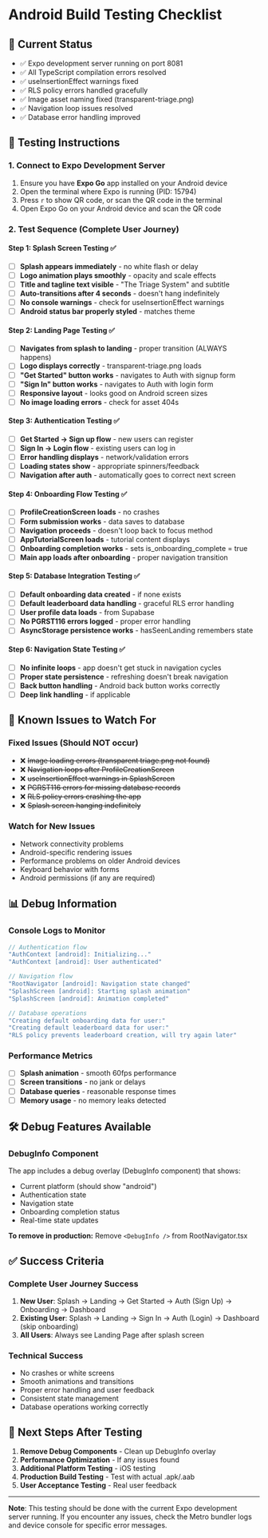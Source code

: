 # Android Build Testing Checklist

## 🚀 Current Status
- ✅ Expo development server running on port 8081
- ✅ All TypeScript compilation errors resolved
- ✅ useInsertionEffect warnings fixed
- ✅ RLS policy errors handled gracefully
- ✅ Image asset naming fixed (transparent-triage.png)
- ✅ Navigation loop issues resolved
- ✅ Database error handling improved

## 📱 Testing Instructions

### 1. Connect to Expo Development Server
1. Ensure you have **Expo Go** app installed on your Android device
2. Open the terminal where Expo is running (PID: 15794)
3. Press `r` to show QR code, or scan the QR code in the terminal
4. Open Expo Go on your Android device and scan the QR code

### 2. Test Sequence (Complete User Journey)

#### Step 1: Splash Screen Testing ✅
- [ ] **Splash appears immediately** - no white flash or delay
- [ ] **Logo animation plays smoothly** - opacity and scale effects
- [ ] **Title and tagline text visible** - "The Triage System" and subtitle
- [ ] **Auto-transitions after 4 seconds** - doesn't hang indefinitely
- [ ] **No console warnings** - check for useInsertionEffect warnings
- [ ] **Android status bar properly styled** - matches theme

#### Step 2: Landing Page Testing ✅  
- [ ] **Navigates from splash to landing** - proper transition (ALWAYS happens)
- [ ] **Logo displays correctly** - transparent-triage.png loads
- [ ] **"Get Started" button works** - navigates to Auth with signup form
- [ ] **"Sign In" button works** - navigates to Auth with login form
- [ ] **Responsive layout** - looks good on Android screen sizes
- [ ] **No image loading errors** - check for asset 404s

#### Step 3: Authentication Testing ✅
- [ ] **Get Started → Sign up flow** - new users can register
- [ ] **Sign In → Login flow** - existing users can log in
- [ ] **Error handling displays** - network/validation errors
- [ ] **Loading states show** - appropriate spinners/feedback
- [ ] **Navigation after auth** - automatically goes to correct next screen

#### Step 4: Onboarding Flow Testing ✅
- [ ] **ProfileCreationScreen loads** - no crashes
- [ ] **Form submission works** - data saves to database
- [ ] **Navigation proceeds** - doesn't loop back to focus method
- [ ] **AppTutorialScreen loads** - tutorial content displays
- [ ] **Onboarding completion works** - sets is_onboarding_complete = true
- [ ] **Main app loads after onboarding** - proper navigation transition

#### Step 5: Database Integration Testing ✅
- [ ] **Default onboarding data created** - if none exists
- [ ] **Default leaderboard data handling** - graceful RLS error handling
- [ ] **User profile data loads** - from Supabase
- [ ] **No PGRST116 errors logged** - proper error handling
- [ ] **AsyncStorage persistence works** - hasSeenLanding remembers state

#### Step 6: Navigation State Testing ✅
- [ ] **No infinite loops** - app doesn't get stuck in navigation cycles
- [ ] **Proper state persistence** - refreshing doesn't break navigation
- [ ] **Back button handling** - Android back button works correctly
- [ ] **Deep link handling** - if applicable

## 🐛 Known Issues to Watch For

### Fixed Issues (Should NOT occur)
- ❌ ~~Image loading errors (transparent triage.png not found)~~
- ❌ ~~Navigation loops after ProfileCreationScreen~~
- ❌ ~~useInsertionEffect warnings in SplashScreen~~
- ❌ ~~PGRST116 errors for missing database records~~
- ❌ ~~RLS policy errors crashing the app~~
- ❌ ~~Splash screen hanging indefinitely~~

### Watch for New Issues
- Network connectivity problems
- Android-specific rendering issues
- Performance problems on older Android devices
- Keyboard behavior with forms
- Android permissions (if any are required)

## 📊 Debug Information

### Console Logs to Monitor
```javascript
// Authentication flow
"AuthContext [android]: Initializing..."
"AuthContext [android]: User authenticated"

// Navigation flow  
"RootNavigator [android]: Navigation state changed"
"SplashScreen [android]: Starting splash animation"
"SplashScreen [android]: Animation completed"

// Database operations
"Creating default onboarding data for user:"
"Creating default leaderboard data for user:"
"RLS policy prevents leaderboard creation, will try again later"
```

### Performance Metrics
- [ ] **Splash animation** - smooth 60fps performance
- [ ] **Screen transitions** - no jank or delays
- [ ] **Database queries** - reasonable response times
- [ ] **Memory usage** - no memory leaks detected

## 🛠 Debug Features Available

### DebugInfo Component
The app includes a debug overlay (DebugInfo component) that shows:
- Current platform (should show "android")
- Authentication state
- Navigation state
- Onboarding completion status
- Real-time state updates

**To remove in production:** Remove `<DebugInfo />` from RootNavigator.tsx

## ✅ Success Criteria

### Complete User Journey Success
1. **New User**: Splash → Landing → Get Started → Auth (Sign Up) → Onboarding → Dashboard  
2. **Existing User**: Splash → Landing → Sign In → Auth (Login) → Dashboard (skip onboarding)
3. **All Users**: Always see Landing Page after splash screen

### Technical Success
- No crashes or white screens
- Smooth animations and transitions
- Proper error handling and user feedback
- Consistent state management
- Database operations working correctly

## 🔄 Next Steps After Testing

1. **Remove Debug Components** - Clean up DebugInfo overlay
2. **Performance Optimization** - If any issues found
3. **Additional Platform Testing** - iOS testing
4. **Production Build Testing** - Test with actual .apk/.aab
5. **User Acceptance Testing** - Real user feedback

---

**Note**: This testing should be done with the current Expo development server running. If you encounter any issues, check the Metro bundler logs and device console for specific error messages.
